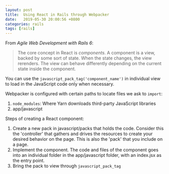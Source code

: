```yaml
---
layout: post
title:  Using React in Rails through Webpacker
date:   2019-05-30 20:00:56 +0800
categories: rails
tags: [rails]
---
```


From _Agile Web Development with Rails 6_:
> The core concept in React is _components_. A component is a view, backed by some sort of state. When the state changes, the view rerenders. The view can behave differently depending on the current state inside the component.

You can use the `javascript_pack_tag('component_name')` in individual view to load in the JavaScript code only when necessary.

Webpacker is configured with certain paths to locate files we ask to `import`:
1. `node_modules`: Where Yarn downloads third-party JavaScript libraries
2. app/javascript

Steps of creating a React component:
1. Create a new pack in javascript/packs that holds the code. Consider this the 'controller' that gathers and drives the resources to create your desired behavior on the page. This is also the 'pack' that you include on a page.
2. Implement the component. The code and files of the component goes into an individual folder in the app/javascript folder, with an index.jsx as the entry point.
3. Bring the pack to view through `javascript_pack_tag`
